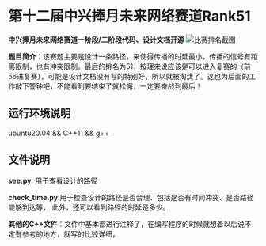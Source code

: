 # 第十二届中兴捧月未来网络赛道Rank51
**中兴捧月未来网络赛道一阶段/二阶段代码、设计文档开源**
![**比赛排名截图**](https://github.com/WuZhongQing/12-ZET-Rank51/blob/main/%E4%B8%80%E9%98%B6%E6%AE%B5/121.png)

**题目简介**：该赛题主要是设计一条路径，来使得传播的时延最小，传播的信号有距离限制，也有冲突限制。最后的排名为51，按理来说应该是可以进入复赛的（前56进复赛），可能是设计文档没有写的特别好，所以就被淘汰了。这也为后面的工作敲下警钟吧，不能看到要结束了就松懈，一定要奋战到最后！

## 运行环境说明
ubuntu20.04  && C++11 && g++
## 文件说明
**see.py**: 用于查看设计的路径

**check_time.py**:用于检查设计的路径是否合理、包括是否有时间冲突、是否路径能够到达等， 此外，还可以看到路径的时延是多少。

**其他的C++文件**：文件中基本都进行注释了，在编写程序的时候就想着以后说不定有参考的地方，就写的比较详细，
